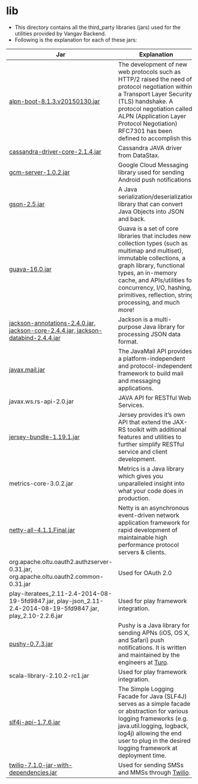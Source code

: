 # lib

+ This directory contains all the third_party libraries (jars) used for the utilities provided by Vangav Backend.
+ Following is the explanation for each of these jars:

| Jar | Explanation |
| --- | ----------- |
| [alpn-boot-8.1.3.v20150130.jar](https://www.eclipse.org/jetty/documentation/9.3.x/alpn-chapter.html) | The development of new web protocols such as HTTP/2 raised the need of protocol negotiation within a Transport Layer Security (TLS) handshake. A protocol negotiation called ALPN (Application Layer Protocol Negotiation) RFC7301 has been defined to accomplish this. |
| [cassandra-driver-core-2.1.4.jar](http://www.datastax.com/) | Cassandra JAVA driver from DataStax. |
| [gcm-server-1.0.2.jar](https://developers.google.com/cloud-messaging/) | Google Cloud Messaging library used for sending Android push notifications. |
| [gson-2.5.jar](https://github.com/google/gson) | A Java serialization/deserialization library that can convert Java Objects into JSON and back. |
| [guava-16.0.jar](https://github.com/google/guava) | Guava is a set of core libraries that includes new collection types (such as multimap and multiset), immutable collections, a graph library, functional types, an in-memory cache, and APIs/utilities for concurrency, I/O, hashing, primitives, reflection, string processing, and much more! |
| [jackson-annotations-2.4.0.jar, jackson-core-2.4.4.jar, jackson-databind-2.4.4.jar](https://github.com/FasterXML/jackson) | Jackson is a multi-purpose Java library for processing JSON data format. |
| [javax.mail.jar](http://www.oracle.com/technetwork/java/javamail/index.html) | The JavaMail API provides a platform-independent and protocol-independent framework to build mail and messaging applications. |
| javax.ws.rs-api-2.0.jar | JAVA API for RESTful Web Services. |
| [jersey-bundle-1.19.1.jar](https://jersey.java.net/download.html) | Jersey provides it’s own API that extend the JAX-RS toolkit with additional features and utilities to further simplify RESTful service and client development. |
| metrics-core-3.0.2.jar | Metrics is a Java library which gives you unparalleled insight into what your code does in production. |
| [netty-all-4.1.1.Final.jar](http://netty.io/index.html) | Netty is an asynchronous event-driven network application framework for rapid development of maintainable high performance protocol servers & clients. |
| org.apache.oltu.oauth2.authzserver-0.31.jar, org.apache.oltu.oauth2.common-0.31.jar | Used for OAuth 2.0 |
| play-iteratees_2.11-2.4-2014-08-19-5fd9847.jar, play-json_2.11-2.4-2014-08-19-5fd9847.jar, play_2.10-2.2.6.jar | Used for play framework integration. |
| [pushy-0.7.3.jar](https://github.com/relayrides/pushy) | Pushy is a Java library for sending APNs (iOS, OS X, and Safari) push notifications. It is written and maintained by the engineers at [Turo](https://turo.com/). |
| scala-library-2.10.2-rc1.jar | Used for play framework integration. |
| [slf4j-api-1.7.6.jar](http://www.slf4j.org/) | The Simple Logging Facade for Java (SLF4J) serves as a simple facade or abstraction for various logging frameworks (e.g. java.util.logging, logback, log4j) allowing the end user to plug in the desired logging framework at deployment time. |
| [twilio-7.1.0-jar-with-dependencies.jar](https://github.com/twilio/twilio-java) | Used for sending SMSs and MMSs through [Twilio](https://www.twilio.com/). |
